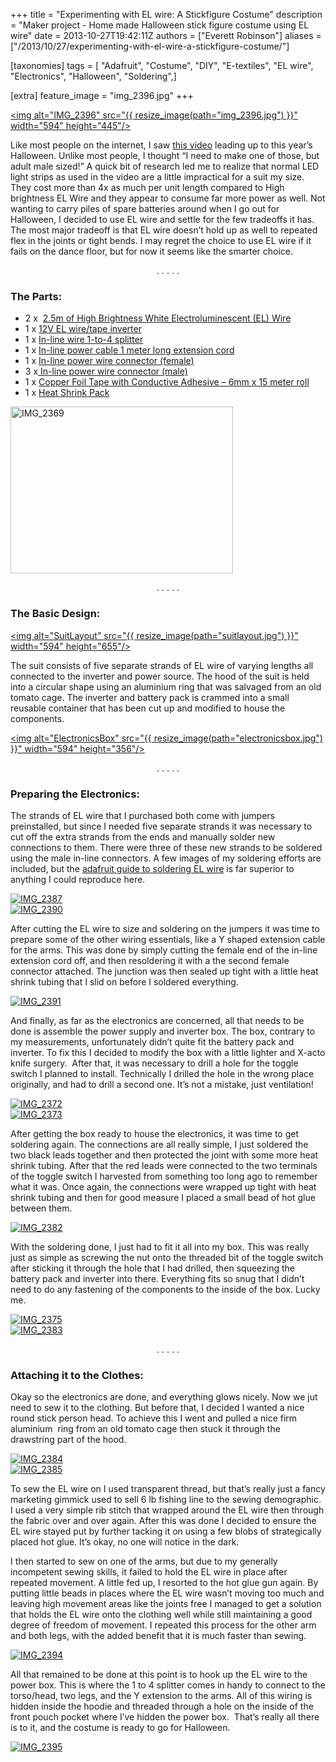 +++
title = "Experimenting with EL wire: A Stickfigure Costume"
description = "Maker project - Home made Halloween stick figure costume using EL wire"
date = 2013-10-27T19:42:11Z
authors = ["Everett Robinson"]
aliases = ["/2013/10/27/experimenting-with-el-wire-a-stickfigure-costume/"]

[taxonomies]
tags = [ "Adafruit", "Costume", "DIY", "E-textiles", "EL wire", "Electronics", "Halloween", "Soldering",]

[extra]
feature_image = "img_2396.jpg"
+++

[<img alt="IMG_2396" src="{{ resize_image(path="img_2396.jpg") }}"  width="594" height="445"/>](img_2396.jpg)

Like most people on the internet, I saw [this video](http://www.youtube.com/watch?v=GkBDRUO8hAo) leading up to this year&#8217;s Halloween. Unlike most people, I thought &#8220;I need to make one of those, but adult male sized!&#8221; A quick bit of research led me to realize that normal LED light strips as used in the video are a little impractical for a suit my size. They cost more than 4x as much per unit length compared to High brightness EL Wire and they appear to consume far more power as well. Not wanting to carry piles of spare batteries around when I go out for Halloween, I decided to use EL wire and settle for the few tradeoffs it has. The most major tradeoff is that EL wire doesn&#8217;t hold up as well to repeated flex in the joints or tight bends. I may regret the choice to use EL wire if it fails on the dance floor, but for now it seems like the smarter choice.

<p style="text-align:center;">
  . . . . .
</p>

<p style="text-align:left;"></p>

### The Parts:

  * 2 x  [2.5m of High Brightness White Electroluminescent (EL) Wire](http://www.adafruit.com/products/410)
  * 1 x [12V EL wire/tape inverter](http://www.adafruit.com/products/448)
  * 1 x [In-line wire 1-to-4 splitter](http://www.adafruit.com/products/402)
  * 1 x [In-line power cable 1 meter long extension cord](http://www.adafruit.com/products/616)
  * 1 x [In-line power wire connector (female)](http://www.adafruit.com/products/318)
  * 3 x[ In-line power wire connector (male)](http://www.adafruit.com/products/319)
  * 1 x [Copper Foil Tape with Conductive Adhesive &#8211; 6mm x 15 meter roll](http://www.adafruit.com/products/1128)
  * 1 x [Heat Shrink Pack](http://www.adafruit.com/products/344)

<p>
  <a href="img_23691.jpg"><img class="aligncenter  wp-image-885" alt="IMG_2369" src="{{ resize_image(path="img_23691.jpg") }}"  width="356" height="267" /></a>
</p>

<p style="text-align:center;">
  . . . . .
</p>

### The Basic Design:

[<img alt="SuitLayout" src="{{ resize_image(path="suitlayout.jpg") }}"  width="594" height="655"/>](suitlayout.jpg)

The suit consists of five separate strands of EL wire of varying lengths all connected to the inverter and power source. The hood of the suit is held into a circular shape using an aluminium ring that was salvaged from an old tomato cage. The inverter and battery pack is crammed into a small reusable container that has been cut up and modified to house the components.

[<img alt="ElectronicsBox" src="{{ resize_image(path="electronicsbox.jpg") }}"  width="594" height="356"/>](electronicsbox.jpg)

<p style="text-align:center;">
  . . . . .
</p>

<p style="text-align:left;"></p>

### Preparing the Electronics:

The strands of EL wire that I purchased both come with jumpers preinstalled, but since I needed five separate strands it was necessary to cut off the extra strands from the ends and manually solder new connections to them. There were three of these new strands to be soldered using the male in-line connectors. A few images of my soldering efforts are included, but the [adafruit guide to soldering EL wire](http://learn.adafruit.com/el-wire/soldering-to-el-wire) is far superior to anything I could reproduce here.

<div class="row">
  <div class="col half-width">
    <a href="img_2387.jpg"><img alt="IMG_2387" src="{{ resize_image(path="img_2387.jpg") }}" /></a>
  </div>
  <div class="col half-width">
    <a href="img_2390.jpg"><img alt="IMG_2390" src="{{ resize_image(path="img_2390.jpg") }}" /></a>
  </div>
</div>

<p style="text-align:left;">
  After cutting the EL wire to size and soldering on the jumpers it was time to prepare some of the other wiring essentials, like a Y shaped extension cable for the arms. This was done by simply cutting the female end of the in-line extension cord off, and then resoldering it with a the second female connector attached. The junction was then sealed up tight with a little heat shrink tubing that I slid on before I soldered everything.
</p>

<p>
  <a href="img_2391.jpg"><img alt="IMG_2391" src="{{ resize_image(path="img_2391.jpg") }}" /></a>
</p>

<p style="text-align:left;">
  And finally, as far as the electronics are concerned, all that needs to be done is assemble the power supply and inverter box. The box, contrary to my measurements, unfortunately didn&#8217;t quite fit the battery pack and inverter. To fix this I decided to modify the box with a little lighter and X-acto knife surgery.  After that, it was necessary to drill a hole for the toggle switch I planned to install. Technically I drilled the hole in the wrong place originally, and had to drill a second one. It&#8217;s not a mistake, just ventilation!
</p>

<div class="row">
  <div class="col half-width">
    <a href="img_23721.jpg"><img alt="IMG_2372" src="{{ resize_image(path="img_23721.jpg") }}" /></a>
  </div>
  <div class="col half-width">
     <a href="img_2373.jpg"><img alt="IMG_2373" src="{{ resize_image(path="img_2373.jpg") }}" /></a>
  </div>
</div>

<p style="text-align:left;">
  After getting the box ready to house the electronics, it was time to get soldering again. The connections are all really simple, I just soldered the two black leads together and then protected the joint with some more heat shrink tubing. After that the red leads were connected to the two terminals of the toggle switch I harvested from something too long ago to remember what it was. Once again, the connections were wrapped up tight with heat shrink tubing and then for good measure I placed a small bead of hot glue between them.
</p>

<p>
  <a href="img_2382.jpg"><img alt="IMG_2382" src="{{ resize_image(path="img_2382.jpg") }}"  /></a>
</p>

<p style="text-align:left;">
  With the soldering done, I just had to fit it all into my box. This was really just as simple as screwing the nut onto the threaded bit of the toggle switch after sticking it through the hole that I had drilled, then squeezing the battery pack and inverter into there. Everything fits so snug that I didn&#8217;t need to do any fastening of the components to the inside of the box. Lucky me.
</p>

<div class="row">
  <div class="col half-width">
    <a href="img_2375.jpg"><img alt="IMG_2375" src="{{ resize_image(path="img_2375.jpg") }}" /></a>
  </div>
  <div class="col half-width">
     <a href="img_2383.jpg"><img alt="IMG_2383" src="{{ resize_image(path="img_2383.jpg") }}" /></a>
  </div>
</div>

<p style="text-align:center;">
  . . . . .
</p>

<p style="text-align:left;"></p>

### Attaching it to the Clothes:

<p style="text-align:left;">
  Okay so the electronics are done, and everything glows nicely. Now we jut need to sew it to the clothing. But before that, I decided I wanted a nice round stick person head. To achieve this I went and pulled a nice firm aluminium  ring from an old tomato cage then stuck it through the drawstring part of the hood.
</p>

<div class="row">
  <div class="col half-width">
    <a href="img_2384.jpg"><img alt="IMG_2384" src="{{ resize_image(path="img_2384.jpg") }}" /></a>
  </div>
  <div class="col half-width">
     <a href="img_2385.jpg"><img alt="IMG_2385" src="{{ resize_image(path="img_2385.jpg") }}" /></a>
  </div>
</div>

<p style="text-align:left;">
  To sew the EL wire on I used transparent thread, but that&#8217;s really just a fancy marketing gimmick used to sell 6 lb fishing line to the sewing demographic. I used a very simple rib stitch that wrapped around the EL wire then through the fabric over and over again. After this was done I decided to ensure the EL wire stayed put by further tacking it on using a few blobs of strategically placed hot glue. It&#8217;s okay, no one will notice in the dark.
</p>

<p style="text-align:left;">
  I then started to sew on one of the arms, but due to my generally incompetent sewing skills, it failed to hold the EL wire in place after repeated movement. A little fed up, I resorted to the hot glue gun again. By putting little beads in places where the EL wire wasn&#8217;t moving too much and leaving high movement areas like the joints free I managed to get a solution that holds the EL wire onto the clothing well while still maintaining a good degree of freedom of movement. I repeated this process for the other arm and both legs, with the added benefit that it is much faster than sewing.
</p>

<p>
  <a href="img_2394.jpg"><img alt="IMG_2394" src="{{ resize_image(path="img_2394.jpg") }}" /></a>
</p>

<p style="text-align:left;">
  All that remained to be done at this point is to hook up the EL wire to the power box. This is where the 1 to 4 splitter comes in handy to connect to the torso/head, two legs, and the Y extension to the arms. All of this wiring is hidden inside the hoodie and threaded through a hole on the inside of the front pouch pocket where I&#8217;ve hidden the power box.  That&#8217;s really all there is to it, and the costume is ready to go for Halloween.
</p>

<p style="text-align:left;">
  <a href="img_2395.jpg"><img alt="IMG_2395" src="{{ resize_image(path="img_2395.jpg") }}" /></a>
</p>
